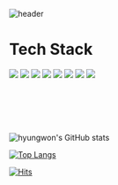 ![header](https://capsule-render.vercel.app/api?type=wave&color=373A59&height=500&section=header&text=형원의%20GitHub입니다.&fontSize=70&animation=scaleIn)

# Tech Stack 
 <span><img src="https://img.shields.io/badge/HTML5-E34F26?style=flat-square&logo=HTML5&logoColor=white"/></span>
 <img src="https://img.shields.io/badge/CSS3-1572B6?style=flat-square&logo=CSS3&logoColor=white"/>
 <img src="https://img.shields.io/badge/JavaScript-F7DF1E?style=flat-square&logo=JavaScript&logoColor=white"/>
 <img src="https://img.shields.io/badge/Sass-CC6699?style=flat-square&logo=Sass&logoColor=white"/>
 <img src="https://img.shields.io/badge/React-61DAFB?style=flat-square&logo=React&logoColor=white"/>
 <img src="https://img.shields.io/badge/styled--components-DB7093?style=flat-square&logo=styled-components&logoColor=white"/>
 <img src="https://img.shields.io/badge/Vue-4FC08D?style=flat-square&logo=Vue.js&logoColor=white"/>
 <img src="https://img.shields.io/badge/Velog-20C997?style=flat-square&logo=Velog&logoColor=white"/>

 <br>
 <br>
 <br>
 <br>

![hyungwon's GitHub stats](https://github-readme-stats.vercel.app/api?username=hyungwonjang0327&show_icons=true&theme=radical)

[![Top Langs](https://github-readme-stats.vercel.app/api/top-langs/?username=hyungwonjang0327&layout=compact)](https://github.com/hyungwonjang0327/github-readme-stats)

[![Hits](https://hits.seeyoufarm.com/api/count/incr/badge.svg?url=https%3A%2F%2Fgithub.com%2FHyungwonJang0327&count_bg=%23D5CE15&title_bg=%23CB1C1C&icon=&icon_color=%23E7E7E7&title=hits&edge_flat=true)](https://hits.seeyoufarm.com)


<!-- 여기는 가장 잘 보여줄 수 있는 레포 넣기 -->
<!-- [![Readme Card](https://github-readme-stats.vercel.app/api/pin/?username=hyungwonjang0327&repo=project-threemonths-frontend)](https://github.com/anuraghazra/github-readme-stats) -->

